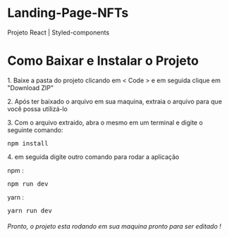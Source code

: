 # Landing-Page-NFTs
Projeto React | Styled-components

<h1>Como Baixar e Instalar o Projeto</h1>

<p>1. Baixe a pasta do projeto clicando em < Code > e em seguida clique em "Download ZIP"</p>

<p>2. Após ter baixado o arquivo em sua maquina, extraia o arquivo para que você possa utilizá-lo</p>

<p>3. Com o arquivo extraido, abra o mesmo em um terminal e digite o seguinte comando:</p>
<pre>npm install</pre>

<p>4. em seguida digite outro comando para rodar a aplicação</p>
<p>npm :</p>
<pre>npm run dev</pre>

<p>yarn :</p>
<pre>yarn run dev</pre>

<h6>Pronto, o projeto esta rodando em sua maquina pronto para ser editado !</h6>
